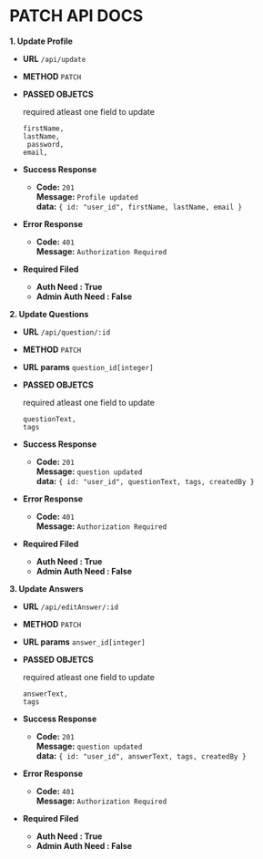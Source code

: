 # PATCH API DOCS
**1. Update Profile**
* **URL**
    `/api/update`

* **METHOD**
    `PATCH`

* **PASSED OBJETCS** <br />

    required atleast one field to update

    `firstName,` <br />
    `lastName,` <br />
    ` password,` <br />
    `email,`

* **Success Response**<br />
    * **Code:** `201` <br />
      **Message:** `Profile updated` <br />
      **data:** `{ id: "user_id", firstName, lastName, email }`

* **Error Response**
    * **Code:** `401` <br />
      **Message:** `Authorization Required` <br />

* **Required Filed**
     * **Auth Need : True**
    * **Admin Auth Need : False**

**2. Update Questions**
* **URL**
    `/api/question/:id`

* **METHOD**
    `PATCH`

* **URL params**
    `question_id[integer]`

* **PASSED OBJETCS** <br />

    required atleast one field to update

    `questionText,` <br />
    `tags`

* **Success Response**<br />
    * **Code:** `201` <br />
      **Message:** `question updated` <br />
      **data:** `{ id: "user_id", questionText, tags, createdBy }`

* **Error Response**
    * **Code:** `401` <br />
      **Message:** `Authorization Required` <br />

* **Required Filed**
     * **Auth Need : True**
    * **Admin Auth Need : False**

**3. Update Answers**
* **URL**
    `/api/editAnswer/:id`

* **METHOD**
    `PATCH`

* **URL params**
    `answer_id[integer]`

* **PASSED OBJETCS** <br />

    required atleast one field to update

    `answerText,` <br />
    `tags`

* **Success Response**<br />
    * **Code:** `201` <br />
      **Message:** `question updated` <br />
      **data:** `{ id: "user_id", answerText, tags, createdBy }`

* **Error Response**
    * **Code:** `401` <br />
      **Message:** `Authorization Required` <br />

* **Required Filed**
     * **Auth Need : True**
    * **Admin Auth Need : False**
